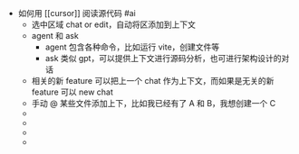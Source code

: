 - 如何用 [[cursor]] 阅读源代码 #ai
	- 选中区域 chat or edit，自动将区添加到上下文
	- agent 和 ask
		- agent 包含各种命令，比如运行 vite，创建文件等
		- ask 类似 gpt，可以提供上下文进行源码分析，也可进行架构设计的对话
	- 相关的新 feature 可以把上一个 chat 作为上下文，而如果是无关的新 feature 可以 new chat
	- 手动 @ 某些文件添加上下，比如我已经有了 A 和 B，我想创建一个 C
	-
	-
	-
	-